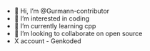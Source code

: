 - 👋 Hi, I’m @Gurmann-contributor
- 👀 I’m interested in coding
- 🌱 I’m currently learning cpp
- 💞️ I’m looking to collaborate on open source
- X account - Genkoded

